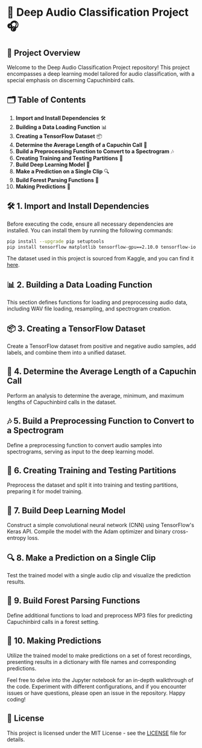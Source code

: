 # 🎵 Deep Audio Classification Project 🎧

## 📂 Project Overview

Welcome to the Deep Audio Classification Project repository! This project encompasses a deep learning model tailored for audio classification, with a special emphasis on discerning Capuchinbird calls.

## 🗂️ Table of Contents

1. **Import and Install Dependencies** 🛠️
2. **Building a Data Loading Function** 📊
3. **Creating a TensorFlow Dataset** 📦
4. **Determine the Average Length of a Capuchin Call** 📏
5. **Build a Preprocessing Function to Convert to a Spectrogram** 🎶
6. **Creating Training and Testing Partitions** 📑
7. **Build Deep Learning Model** 🧠
8. **Make a Prediction on a Single Clip** 🔍
9. **Build Forest Parsing Functions** 🌳
10. **Making Predictions** 🎯

## 🛠️ 1. Import and Install Dependencies

Before executing the code, ensure all necessary dependencies are installed. You can install them by running the following commands:

```bash
pip install --upgrade pip setuptools
pip install tensorflow matplotlib tensorflow-gpu==2.10.0 tensorflow-io
```

The dataset used in this project is sourced from Kaggle, and you can find it [here](https://www.kaggle.com/datasets/kenjee/z-by-hp-unlocked-challenge-3-signal-processing).

## 📊 2. Building a Data Loading Function

This section defines functions for loading and preprocessing audio data, including WAV file loading, resampling, and spectrogram creation.

## 📦 3. Creating a TensorFlow Dataset

Create a TensorFlow dataset from positive and negative audio samples, add labels, and combine them into a unified dataset.

## 📏 4. Determine the Average Length of a Capuchin Call

Perform an analysis to determine the average, minimum, and maximum lengths of Capuchinbird calls in the dataset.

## 🎶 5. Build a Preprocessing Function to Convert to a Spectrogram

Define a preprocessing function to convert audio samples into spectrograms, serving as input to the deep learning model.

## 📑 6. Creating Training and Testing Partitions

Preprocess the dataset and split it into training and testing partitions, preparing it for model training.

## 🧠 7. Build Deep Learning Model

Construct a simple convolutional neural network (CNN) using TensorFlow's Keras API. Compile the model with the Adam optimizer and binary cross-entropy loss.

## 🔍 8. Make a Prediction on a Single Clip

Test the trained model with a single audio clip and visualize the prediction results.

## 🌳 9. Build Forest Parsing Functions

Define additional functions to load and preprocess MP3 files for predicting Capuchinbird calls in a forest setting.

## 🎯 10. Making Predictions

Utilize the trained model to make predictions on a set of forest recordings, presenting results in a dictionary with file names and corresponding predictions.

Feel free to delve into the Jupyter notebook for an in-depth walkthrough of the code. Experiment with different configurations, and if you encounter issues or have questions, please open an issue in the repository. Happy coding!

## 📄 License

This project is licensed under the MIT License - see the [LICENSE](LICENSE) file for details.

